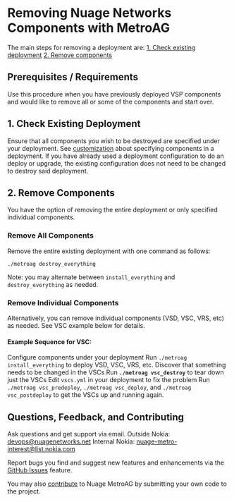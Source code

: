 # Removing Nuage Networks Components with MetroAG
The main steps for removing a deployment are:
[1. Check existing deployment](#1-check-existing-deployment)
[2. Remove components](#2-remove-components)

## Prerequisites / Requirements
Use this procedure when you have previously deployed VSP components and would like to remove all or some of the components and start over.

## 1. Check Existing Deployment
Ensure that all components you wish to be destroyed are specified under your deployment.  See [customization](Documentation/CUSTOMIZATION.md) about specifying components in a deployment.  If you have already used a deployment configuration to do an deploy or upgrade, the existing configuration does not need to be changed to destroy said deployment.

## 2. Remove Components
You have the option of removing the entire deployment or only specified individual components.

### Remove All Components
Remove the entire existing deployment with one command as follows:
```
./metroag destroy_everything
```
Note: you may alternate between `install_everything` and `destroy_everything` as needed.

### Remove Individual Components
Alternatively, you can remove individual components (VSD, VSC, VRS, etc) as needed. See VSC example below for details.
  #### Example Sequence for VSC:
  Configure components under your deployment
  Run `./metroag install_everything` to deploy VSD, VSC, VRS, etc.
  Discover that something needs to be changed in the VSCs
  Run **`./metroag vsc_destroy`** to tear down just the VSCs
  Edit `vscs.yml` in your deployment to fix the problem
  Run `./metroag vsc_predeploy`, `./metroag vsc_deploy`, and `./metroag vsc_postdeploy` to get the VSCs up and running again.

## Questions, Feedback, and Contributing
Ask questions and get support via email.
  Outside Nokia: [devops@nuagenetworks.net](mailto:deveops@nuagenetworks.net "send email to nuage-metro project")
  Internal Nokia: [nuage-metro-interest@list.nokia.com](mailto:nuage-metro-interest@list.nokia.com "send email to nuage-metro project")

Report bugs you find and suggest new features and enhancements via the [GitHub Issues](https://github.com/nuagenetworks/nuage-metro/issues "nuage-metro issues") feature.

You may also [contribute](../CONTRIBUTING.md) to Nuage MetroAG by submitting your own code to the project.
